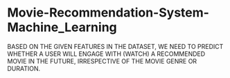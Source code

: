 # Movie-Recommendation-System-Machine_Learning
BASED ON THE GIVEN FEATURES IN THE DATASET, WE NEED TO PREDICT WHETHER A USER WILL ENGAGE WITH (WATCH) A RECOMMENDED MOVIE IN THE FUTURE, IRRESPECTIVE OF THE MOVIE GENRE OR DURATION.
